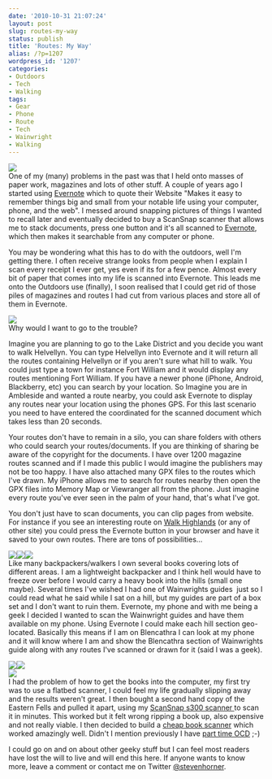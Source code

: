 ```yaml
---
date: '2010-10-31 21:07:24'
layout: post
slug: routes-my-way
status: publish
title: 'Routes: My Way'
alias: /?p=1207
wordpress_id: '1207'
categories:
- Outdoors
- Tech
- Walking
tags:
- Gear
- Phone
- Route
- Tech
- Wainwright
- Walking
---
```


![](http://dl.dropbox.com/u/2657852/website/images/Evernote-Overview-600x485.png)  
One of my (many) problems in the past was that I held onto masses of paper work, magazines and lots of other stuff. A couple of years ago I started using [Evernote](http://www.evernote.com) which to quote their Website "Makes it easy to remember things big and small from your notable life using your computer, phone, and the web". I messed around snapping pictures of things I wanted to recall later and eventually decided to buy a ScanSnap scanner that allows me to stack documents, press one button and it's all scanned to [Evernote](http://www.evernote.com), which then makes it searchable from any computer or phone.  
<!-- more -->
You may be wondering what this has to do with the outdoors, well I'm getting there. I often receive strange looks from people when I explain I scan every receipt I ever get, yes even if its for a few pence. Almost every bit of paper that comes into my life is scanned into Evernote. This leads me onto the Outdoors use (finally), I soon realised that I could get rid of those piles of magazines and routes I had cut from various places and store all of them in Evernote.   

![](http://dl.dropbox.com/u/2657852/website/images/Evernote-Search-1-600x480.jpg)  
Why would I want to go to the trouble?  

Imagine you are planning to go to the Lake District and you decide you want to walk Helvellyn. You can type Helvellyn into Evernote and it will return all the routes containing Helvellyn or if you aren't sure what hill to walk. You could just type a town for instance Fort William and it would display any routes mentioning Fort William. If you have a newer phone (iPhone, Android, Blackberry, etc) you can search by your location. So Imagine you are in Ambleside and wanted a route nearby, you could ask Evernote to display any routes near your location using the phones GPS. For this last scenario you need to have entered the coordinated for the scanned document which takes less than 20 seconds.  

Your routes don't have to remain in a silo, you can share folders with others who could search your routes/documents. If you are thinking of sharing be aware of the copyright for the documents. I have over 1200 magazine routes scanned and if I made this public I would imagine the publishers may not be too happy. I have also attached many GPX files to the routes which I've drawn. My iPhone allows me to search for routes nearby then open the GPX files into Memory Map or Viewranger all from the phone. Just imagine every route you've ever seen in the palm of your hand, that's what I've got.  

You don't just have to scan documents, you can clip pages from website. For instance if you see an interesting route on [Walk Highlands](http://www.walkhighlands.com) (or any of other site) you could press the Evernote button in your browser and have it saved to your own routes. There are tons of possibilities...  

![](http://dl.dropbox.com/u/2657852/website/images/photo-200x300.png)![](http://dl.dropbox.com/u/2657852/website/images/photo-2-200x300.png)![](http://dl.dropbox.com/u/2657852/website/images/photo-4-200x300.png)  
Like many backpackers/walkers I own several books covering lots of different areas. I am a lightweight backpacker and I think hell would have to freeze over before I would carry a heavy book into the hills (small one maybe). Several times I've wished I had one of Wainwrights guides  just so I could read what he said while I sat on a hill, but my guides are part of a box set and I don't want to ruin them. Evernote, my phone and with me being a geek I decided I wanted to scan the Wainwright guides and have them available on my phone. Using Evernote I could make each hill section geo-located. Basically this means if I am on Blencathra I can look at my phone and it will know where I am and show the Blencathra section of Wainwrights guide along with any routes I've scanned or drawn for it (said I was a geek).  

![](http://dl.dropbox.com/u/2657852/website/images/photo-5-200x300.png)![](http://dl.dropbox.com/u/2657852/website/images/photo-6-200x300.png)   
![](http://dl.dropbox.com/u/2657852/website/images/photo-300x200.jpg)  
I had the problem of how to get the books into the computer, my first try was to use a flatbed scanner, I could feel my life gradually slipping away and the results weren't great. I then bought a second hand copy of the Eastern Fells and pulled it apart, using my [ScanSnap s300 scanner ](http://www.amazon.co.uk/gp/product/B000Z7TJVE?ie=UTF8&tag=faitocom-21&linkCode=as2&camp=1634&creative=19450&creativeASIN=B000Z7TJVE)to scan it in minutes. This worked but it felt wrong ripping a book up, also expensive and not really viable. I then decided to build a [cheap book scanner](http://www.instructables.com/id/Bargain-Price-Book-Scanner-From-A-Cardboard-Box/) which worked amazingly well. Didn't I mention previously I have [part time OCD](http://www.stevenhorner.com/?p=1171) ;-)  

I could go on and on about other geeky stuff but I can feel most readers have lost the will to live and will end this here. If anyone wants to know more, leave a comment or contact me on Twitter [@stevenhorner](http://www.twitter.com/stevenhorner).  
